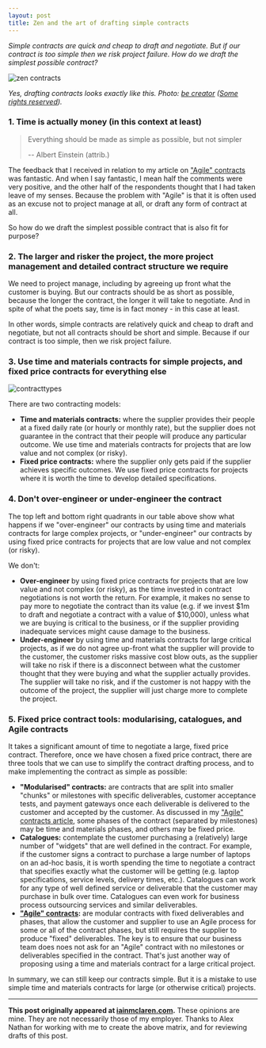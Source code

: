 ```yaml
---
layout: post
title: Zen and the art of drafting simple contracts
---
```


*Simple contracts are quick and cheap to draft and negotiate.  But if our contract is too simple then we risk project failure.  How do we draft the simplest possible contract?*
 
![zen contracts](http://iainmclaren.com/public/images/2015-02-04-zencontracts.jpg)

*Yes, drafting contracts looks exactly like this.  Photo: [be creator](https://www.flickr.com/photos/pustovit/) ([Some rights reserved](https://creativecommons.org/licenses/by/2.0/)).*

### 1. Time is actually money (in this context at least)

>Everything should be made as simple as possible, but not simpler 
>
>-- Albert Einstein (attrib.)

The feedback that I received in relation to my article on ["Agile" contracts](http://iainmclaren.com/2015/01/28/agile/) was fantastic.  And when I say fantastic, I mean half the comments were very positive, and the other half of the respondents thought that I had taken leave of my senses.  Because the problem with "Agile" is that it is often used as an excuse not to project manage at all, or draft any form of contract at all.

So how do we draft the simplest possible contract that is also fit for purpose?

### 2. The larger and risker the project, the more project management and detailed contract structure we require

We need to project manage, including by agreeing up front what the customer is buying. But our contracts should be as short as possible, because the longer the contract, the longer it will take to negotiate. And in spite of what the poets say, time is in fact money - in this case at least. 

In other words, simple contracts are relatively quick and cheap to draft and negotiate, but not all contracts should be short and simple.  Because if our contract is too simple, then we risk project failure.  

### 3. Use time and materials contracts for  simple projects, and fixed price contracts for everything else 

![contracttypes](http://iainmclaren.com/public/images/2015-02-04-contracttypes.jpg)  
 
There are two contracting models:

- **Time and materials contracts:** where the supplier provides their people at a fixed daily rate (or hourly or monthly rate), but the supplier does not guarantee in the contract that their people will produce any particular outcome.  We use time and materials contracts for projects that are low value and not complex (or risky).
- **Fixed price contracts:** where the supplier only gets paid if the supplier achieves specific outcomes.  We use fixed price contracts for projects where it is worth the time to develop detailed specifications.

### 4. Don't over-engineer or under-engineer the contract 

The top left and bottom right quadrants in our table above show what happens if we "over-engineer" our contracts by using time and materials contracts for large complex projects, or "under-engineer" our contracts by using fixed price contracts for projects that are low value and not complex (or risky). 

We don't:

- **Over-engineer** by using fixed price contracts for projects that are low value and not complex (or risky), as the time invested in contract negotiations is not worth the return.  For example, it makes no sense to pay more to negotiate the contract than its value (e.g. if we invest $1m to draft and negotiate a contract with a value of $10,000), unless what we are buying is critical to the business, or if the supplier providing inadequate services might cause damage to the business.
- **Under-engineer** by using time and materials contracts for large critical projects, as if we do not agree up-front what the supplier will provide to the customer, the customer risks massive cost blow outs, as the supplier will take no risk if there is a disconnect between what the customer thought that they were buying and what the supplier actually provides.  The supplier will take no risk, and if the customer is not happy with the outcome of the project, the supplier will just charge more to complete the project.
 
### 5. Fixed price contract tools: modularising, catalogues, and Agile contracts 

It takes a significant amount of time to negotiate a large, fixed price contract.  Therefore, once we have chosen a fixed price contract, there are three tools that we can use to simplify the contract drafting process, and to make implementing the contract as simple as possible:

- **"Modularised" contracts:** are contracts that are split into smaller "chunks" or milestones with specific deliverables, customer acceptance tests, and payment gateways once each deliverable is delivered to the customer and accepted by the customer.  As discussed in my ["Agile" contracts article](http://iainmclaren.com/2015/01/28/agile/), some phases of the contract (separated by milestones) may be time and materials phases, and others may be fixed price. 
- **Catalogues:** contemplate the customer purchasing a (relatively) large number of "widgets" that are well defined in the contract. For example, if the customer signs a contract to purchase a large number of laptops on an ad-hoc basis, it is worth spending the time to negotiate a contract that specifies exactly what the customer will be getting (e.g. laptop specifications, service levels, delivery times, etc.). Catalogues can work for any type of well defined service or deliverable that the customer may purchase in bulk over time. Catalogues can even work for business process outsourcing services and similar deliverables.
- **["Agile" contracts](http://iainmclaren.com/2015/01/28/agile/):** are modular contracts with fixed deliverables and phases, that allow the customer and supplier to use an Agile process for some or all of the contract phases, but still requires the supplier to produce "fixed" deliverables.  The key is to ensure that our business team does noes not ask for an "Agile" contract with no milestones or deliverables specified in the contract.  That's just another way of proposing using a time and materials contract for a large critical project.  

In summary, we can still keep our contracts simple. But it is a mistake to use simple time and materials contracts for large (or otherwise critical) projects.

---

**This post originally appeared at [iainmclaren.com](http://iainmclaren.com).**  These opinions are mine.  They are not necessarily those of my employer.  Thanks to Alex Nathan for working with me to create the above matrix, and for reviewing drafts of this post.